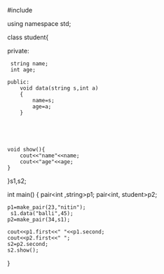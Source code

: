 #include<iostream>

using namespace std;

class student{



 private:

     string name;
     int age;

    public:
        void data(string s,int a)
        {
            name=s;
            age=a;
        }





    void show(){
        cout<<"name"<<name;
        cout<<"age"<<age;
    }

}s1,s2;

int main()
{
    pair<int ,string>p1;
    pair<int, student>p2;

    p1=make_pair(23,"nitin");
     s1.data("balli",45);
    p2=make_pair(34,s1);

    cout<<p1.first<<" "<<p1.second;
    cout<<p2.first<<" ";
    s2=p2.second;
    s2.show();
}


